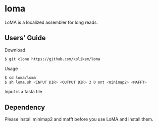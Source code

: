 # loma

LoMA is a localized assembler for long reads.

## Users' Guide
Download
```sh
$ git clone https://github.com/kolikem/loma
```
Usage
```sh
$ cd loma/loma
$ sh loma.sh <INPUT DIR> <OUTPUT DIR> 3 0 ont <minimap2> <MAFFT>
```
Input is a fasta file.

## Dependency
Please install minimap2 and mafft before you use LoMA and install them.
